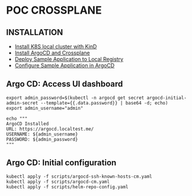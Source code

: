 # POC CROSSPLANE

## INSTALLATION

* [Install K8S local cluster with KinD](doc/01_K8S_LOCAL_CLUSTER_KIND.md)
* [Install ArgoCD and Crossplane](doc/02_INSTALL_ARGOCD_CROSSPLANE.md)
* [Deploy Sample Application to Local Registry](doc/03_SAMPLE_APPLICATION_BUILD_LOCAL_REGISTRY.md)
* [Configure Sample Application in ArgoCD](doc/04_SAMPLE_APPLICATION_CONFIGURE_ARGOCD.md)

## Argo CD: Access UI dashboard
```shell
export admin_password=$(kubectl -n argocd get secret argocd-initial-admin-secret --template={{.data.password}} | base64 -d; echo)
export admin_username="admin"

echo """
ArgoCD Installed
URL: https://argocd.localtest.me/
USERNAME: ${admin_username}
PASSWORD: ${admin_password}
"""
```

## Argo CD: Initial configuration

```shell
kubectl apply -f scripts/argocd-ssh-known-hosts-cm.yaml
kubectl apply -f scripts/argocd-cm.yaml
kubectl apply -f scripts/helm-repo-config.yaml
```

